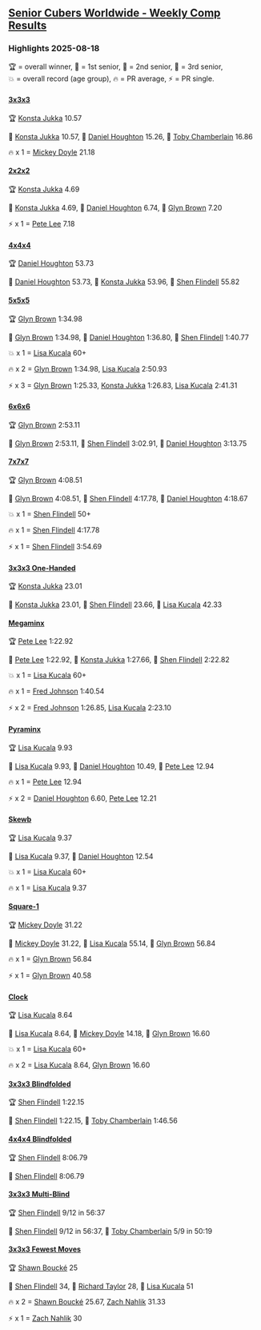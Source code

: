 <style>table {white-space: nowrap;}</style>
<link rel="stylesheet" type="text/css" href="/scw-comp/css/flags.css" />

## [Senior Cubers Worldwide - Weekly Comp Results](/scw-comp/results/)
### Highlights 2025-08-18

<span style="white-space: nowrap;">🏆 = overall winner</span>, <span style="white-space: nowrap;">🥇 = 1st senior</span>, <span style="white-space: nowrap;">🥈 = 2nd senior</span>, <span style="white-space: nowrap;">🥉 = 3rd senior</span>, <span style="white-space: nowrap;">💥 = overall record (age group)</span>, <span style="white-space: nowrap;">🔥 = PR average</span>, <span style="white-space: nowrap;">⚡ = PR single</span>.

#### [3x3x3](333.md)

<span style="white-space: nowrap;">🏆 [Konsta Jukka](../../persons/konsta_jukka/333.md) 10.57</span>

<span style="white-space: nowrap;">🥇 [Konsta Jukka](../../persons/konsta_jukka/333.md) 10.57</span>, <span style="white-space: nowrap;">🥈 [Daniel Houghton](../../persons/daniel_houghton/333.md) 15.26</span>, <span style="white-space: nowrap;">🥉 [Toby Chamberlain](../../persons/toby_chamberlain/333.md) 16.86</span>

🔥 x 1 = <span style="white-space: nowrap;">[Mickey Doyle](../../persons/mickey_doyle/333.md) 21.18</span>

#### [2x2x2](222.md)

<span style="white-space: nowrap;">🏆 [Konsta Jukka](../../persons/konsta_jukka/222.md) 4.69</span>

<span style="white-space: nowrap;">🥇 [Konsta Jukka](../../persons/konsta_jukka/222.md) 4.69</span>, <span style="white-space: nowrap;">🥈 [Daniel Houghton](../../persons/daniel_houghton/222.md) 6.74</span>, <span style="white-space: nowrap;">🥉 [Glyn Brown](../../persons/glyn_brown/222.md) 7.20</span>

⚡ x 1 = <span style="white-space: nowrap;">[Pete Lee](../../persons/pete_lee/222.md) 7.18</span>

#### [4x4x4](444.md)

<span style="white-space: nowrap;">🏆 [Daniel Houghton](../../persons/daniel_houghton/444.md) 53.73</span>

<span style="white-space: nowrap;">🥇 [Daniel Houghton](../../persons/daniel_houghton/444.md) 53.73</span>, <span style="white-space: nowrap;">🥈 [Konsta Jukka](../../persons/konsta_jukka/444.md) 53.96</span>, <span style="white-space: nowrap;">🥉 [Shen Flindell](../../persons/shen_flindell/444.md) 55.82</span>

#### [5x5x5](555.md)

<span style="white-space: nowrap;">🏆 [Glyn Brown](../../persons/glyn_brown/555.md) 1:34.98</span>

<span style="white-space: nowrap;">🥇 [Glyn Brown](../../persons/glyn_brown/555.md) 1:34.98</span>, <span style="white-space: nowrap;">🥈 [Daniel Houghton](../../persons/daniel_houghton/555.md) 1:36.80</span>, <span style="white-space: nowrap;">🥉 [Shen Flindell](../../persons/shen_flindell/555.md) 1:40.77</span>

💥 x 1 = <span style="white-space: nowrap;">[Lisa Kucala](../../persons/lisa_kucala/555.md) 60+</span>

🔥 x 2 = <span style="white-space: nowrap;">[Glyn Brown](../../persons/glyn_brown/555.md) 1:34.98</span>, <span style="white-space: nowrap;">[Lisa Kucala](../../persons/lisa_kucala/555.md) 2:50.93</span>

⚡ x 3 = <span style="white-space: nowrap;">[Glyn Brown](../../persons/glyn_brown/555.md) 1:25.33</span>, <span style="white-space: nowrap;">[Konsta Jukka](../../persons/konsta_jukka/555.md) 1:26.83</span>, <span style="white-space: nowrap;">[Lisa Kucala](../../persons/lisa_kucala/555.md) 2:41.31</span>

#### [6x6x6](666.md)

<span style="white-space: nowrap;">🏆 [Glyn Brown](../../persons/glyn_brown/666.md) 2:53.11</span>

<span style="white-space: nowrap;">🥇 [Glyn Brown](../../persons/glyn_brown/666.md) 2:53.11</span>, <span style="white-space: nowrap;">🥈 [Shen Flindell](../../persons/shen_flindell/666.md) 3:02.91</span>, <span style="white-space: nowrap;">🥉 [Daniel Houghton](../../persons/daniel_houghton/666.md) 3:13.75</span>

#### [7x7x7](777.md)

<span style="white-space: nowrap;">🏆 [Glyn Brown](../../persons/glyn_brown/777.md) 4:08.51</span>

<span style="white-space: nowrap;">🥇 [Glyn Brown](../../persons/glyn_brown/777.md) 4:08.51</span>, <span style="white-space: nowrap;">🥈 [Shen Flindell](../../persons/shen_flindell/777.md) 4:17.78</span>, <span style="white-space: nowrap;">🥉 [Daniel Houghton](../../persons/daniel_houghton/777.md) 4:18.67</span>

💥 x 1 = <span style="white-space: nowrap;">[Shen Flindell](../../persons/shen_flindell/777.md) 50+</span>

🔥 x 1 = <span style="white-space: nowrap;">[Shen Flindell](../../persons/shen_flindell/777.md) 4:17.78</span>

⚡ x 1 = <span style="white-space: nowrap;">[Shen Flindell](../../persons/shen_flindell/777.md) 3:54.69</span>

#### [3x3x3 One-Handed](333oh.md)

<span style="white-space: nowrap;">🏆 [Konsta Jukka](../../persons/konsta_jukka/333oh.md) 23.01</span>

<span style="white-space: nowrap;">🥇 [Konsta Jukka](../../persons/konsta_jukka/333oh.md) 23.01</span>, <span style="white-space: nowrap;">🥈 [Shen Flindell](../../persons/shen_flindell/333oh.md) 23.66</span>, <span style="white-space: nowrap;">🥉 [Lisa Kucala](../../persons/lisa_kucala/333oh.md) 42.33</span>

#### [Megaminx](minx.md)

<span style="white-space: nowrap;">🏆 [Pete Lee](../../persons/pete_lee/minx.md) 1:22.92</span>

<span style="white-space: nowrap;">🥇 [Pete Lee](../../persons/pete_lee/minx.md) 1:22.92</span>, <span style="white-space: nowrap;">🥈 [Konsta Jukka](../../persons/konsta_jukka/minx.md) 1:27.66</span>, <span style="white-space: nowrap;">🥉 [Shen Flindell](../../persons/shen_flindell/minx.md) 2:22.82</span>

💥 x 1 = <span style="white-space: nowrap;">[Lisa Kucala](../../persons/lisa_kucala/minx.md) 60+</span>

🔥 x 1 = <span style="white-space: nowrap;">[Fred Johnson](../../persons/fred_johnson/minx.md) 1:40.54</span>

⚡ x 2 = <span style="white-space: nowrap;">[Fred Johnson](../../persons/fred_johnson/minx.md) 1:26.85</span>, <span style="white-space: nowrap;">[Lisa Kucala](../../persons/lisa_kucala/minx.md) 2:23.10</span>

#### [Pyraminx](pyram.md)

<span style="white-space: nowrap;">🏆 [Lisa Kucala](../../persons/lisa_kucala/pyram.md) 9.93</span>

<span style="white-space: nowrap;">🥇 [Lisa Kucala](../../persons/lisa_kucala/pyram.md) 9.93</span>, <span style="white-space: nowrap;">🥈 [Daniel Houghton](../../persons/daniel_houghton/pyram.md) 10.49</span>, <span style="white-space: nowrap;">🥉 [Pete Lee](../../persons/pete_lee/pyram.md) 12.94</span>

🔥 x 1 = <span style="white-space: nowrap;">[Pete Lee](../../persons/pete_lee/pyram.md) 12.94</span>

⚡ x 2 = <span style="white-space: nowrap;">[Daniel Houghton](../../persons/daniel_houghton/pyram.md) 6.60</span>, <span style="white-space: nowrap;">[Pete Lee](../../persons/pete_lee/pyram.md) 12.21</span>

#### [Skewb](skewb.md)

<span style="white-space: nowrap;">🏆 [Lisa Kucala](../../persons/lisa_kucala/skewb.md) 9.37</span>

<span style="white-space: nowrap;">🥇 [Lisa Kucala](../../persons/lisa_kucala/skewb.md) 9.37</span>, <span style="white-space: nowrap;">🥈 [Daniel Houghton](../../persons/daniel_houghton/skewb.md) 12.54</span>

💥 x 1 = <span style="white-space: nowrap;">[Lisa Kucala](../../persons/lisa_kucala/skewb.md) 60+</span>

🔥 x 1 = <span style="white-space: nowrap;">[Lisa Kucala](../../persons/lisa_kucala/skewb.md) 9.37</span>

#### [Square-1](sq1.md)

<span style="white-space: nowrap;">🏆 [Mickey Doyle](../../persons/mickey_doyle/sq1.md) 31.22</span>

<span style="white-space: nowrap;">🥇 [Mickey Doyle](../../persons/mickey_doyle/sq1.md) 31.22</span>, <span style="white-space: nowrap;">🥈 [Lisa Kucala](../../persons/lisa_kucala/sq1.md) 55.14</span>, <span style="white-space: nowrap;">🥉 [Glyn Brown](../../persons/glyn_brown/sq1.md) 56.84</span>

🔥 x 1 = <span style="white-space: nowrap;">[Glyn Brown](../../persons/glyn_brown/sq1.md) 56.84</span>

⚡ x 1 = <span style="white-space: nowrap;">[Glyn Brown](../../persons/glyn_brown/sq1.md) 40.58</span>

#### [Clock](clock.md)

<span style="white-space: nowrap;">🏆 [Lisa Kucala](../../persons/lisa_kucala/clock.md) 8.64</span>

<span style="white-space: nowrap;">🥇 [Lisa Kucala](../../persons/lisa_kucala/clock.md) 8.64</span>, <span style="white-space: nowrap;">🥈 [Mickey Doyle](../../persons/mickey_doyle/clock.md) 14.18</span>, <span style="white-space: nowrap;">🥉 [Glyn Brown](../../persons/glyn_brown/clock.md) 16.60</span>

💥 x 1 = <span style="white-space: nowrap;">[Lisa Kucala](../../persons/lisa_kucala/clock.md) 60+</span>

🔥 x 2 = <span style="white-space: nowrap;">[Lisa Kucala](../../persons/lisa_kucala/clock.md) 8.64</span>, <span style="white-space: nowrap;">[Glyn Brown](../../persons/glyn_brown/clock.md) 16.60</span>

#### [3x3x3 Blindfolded](333bf.md)

<span style="white-space: nowrap;">🏆 [Shen Flindell](../../persons/shen_flindell/333bf.md) 1:22.15</span>

<span style="white-space: nowrap;">🥇 [Shen Flindell](../../persons/shen_flindell/333bf.md) 1:22.15</span>, <span style="white-space: nowrap;">🥈 [Toby Chamberlain](../../persons/toby_chamberlain/333bf.md) 1:46.56</span>

#### [4x4x4 Blindfolded](444bf.md)

<span style="white-space: nowrap;">🏆 [Shen Flindell](../../persons/shen_flindell/444bf.md) 8:06.79</span>

<span style="white-space: nowrap;">🥇 [Shen Flindell](../../persons/shen_flindell/444bf.md) 8:06.79</span>

#### [3x3x3 Multi-Blind](333mbf.md)

<span style="white-space: nowrap;">🏆 [Shen Flindell](../../persons/shen_flindell/333mbf.md) 9/12 in 56:37</span>

<span style="white-space: nowrap;">🥇 [Shen Flindell](../../persons/shen_flindell/333mbf.md) 9/12 in 56:37</span>, <span style="white-space: nowrap;">🥈 [Toby Chamberlain](../../persons/toby_chamberlain/333mbf.md) 5/9 in 50:19</span>

#### [3x3x3 Fewest Moves](333fm.md)

<span style="white-space: nowrap;">🏆 [Shawn Boucké](../../persons/shawn_boucke/333fm.md) 25</span>

<span style="white-space: nowrap;">🥇 [Shen Flindell](../../persons/shen_flindell/333fm.md) 34</span>, <span style="white-space: nowrap;">🥈 [Richard Taylor](../../persons/richard_taylor/333fm.md) 28</span>, <span style="white-space: nowrap;">🥉 [Lisa Kucala](../../persons/lisa_kucala/333fm.md) 51</span>

🔥 x 2 = <span style="white-space: nowrap;">[Shawn Boucké](../../persons/shawn_boucke/333fm.md) 25.67</span>, <span style="white-space: nowrap;">[Zach Nahlik](../../persons/zach_nahlik/333fm.md) 31.33</span>

⚡ x 1 = <span style="white-space: nowrap;">[Zach Nahlik](../../persons/zach_nahlik/333fm.md) 30</span>


<!-- Global site tag (gtag.js) - Google Analytics -->
<script async src="https://www.googletagmanager.com/gtag/js?id=UA-86348435-3"></script>
<script>window.dataLayer = window.dataLayer || []; function gtag() {dataLayer.push(arguments);} gtag('js', new Date()); gtag('config', 'UA-86348435-3');</script>
